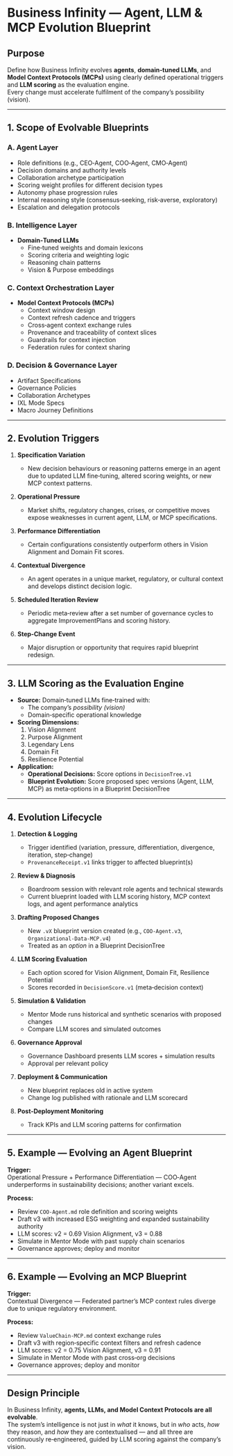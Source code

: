 # Business Infinity — Agent, LLM & MCP Evolution Blueprint

## Purpose
Define how Business Infinity evolves **agents**, **domain‑tuned LLMs**, and **Model Context Protocols (MCPs)** using clearly defined operational triggers and **LLM scoring** as the evaluation engine.  
Every change must accelerate fulfilment of the company’s possibility (vision).

---

## 1. Scope of Evolvable Blueprints

### A. Agent Layer
- Role definitions (e.g., CEO‑Agent, COO‑Agent, CMO‑Agent)
- Decision domains and authority levels
- Collaboration archetype participation
- Scoring weight profiles for different decision types
- Autonomy phase progression rules
- Internal reasoning style (consensus‑seeking, risk‑averse, exploratory)
- Escalation and delegation protocols

### B. Intelligence Layer
- **Domain‑Tuned LLMs**
  - Fine‑tuned weights and domain lexicons
  - Scoring criteria and weighting logic
  - Reasoning chain patterns
  - Vision & Purpose embeddings

### C. Context Orchestration Layer
- **Model Context Protocols (MCPs)**
  - Context window design
  - Context refresh cadence and triggers
  - Cross‑agent context exchange rules
  - Provenance and traceability of context slices
  - Guardrails for context injection
  - Federation rules for context sharing

### D. Decision & Governance Layer
- Artifact Specifications
- Governance Policies
- Collaboration Archetypes
- IXL Mode Specs
- Macro Journey Definitions

---

## 2. Evolution Triggers

1. **Specification Variation**  
   - New decision behaviours or reasoning patterns emerge in an agent due to updated LLM fine‑tuning, altered scoring weights, or new MCP context patterns.

2. **Operational Pressure**  
   - Market shifts, regulatory changes, crises, or competitive moves expose weaknesses in current agent, LLM, or MCP specifications.

3. **Performance Differentiation**  
   - Certain configurations consistently outperform others in Vision Alignment and Domain Fit scores.

4. **Contextual Divergence**  
   - An agent operates in a unique market, regulatory, or cultural context and develops distinct decision logic.

5. **Scheduled Iteration Review**  
   - Periodic meta‑review after a set number of governance cycles to aggregate ImprovementPlans and scoring history.

6. **Step‑Change Event**  
   - Major disruption or opportunity that requires rapid blueprint redesign.

---

## 3. LLM Scoring as the Evaluation Engine

- **Source:** Domain‑tuned LLMs fine‑trained with:
  - The company’s *possibility (vision)*
  - Domain‑specific operational knowledge
- **Scoring Dimensions:**
  1. Vision Alignment
  2. Purpose Alignment
  3. Legendary Lens
  4. Domain Fit
  5. Resilience Potential
- **Application:**
  - **Operational Decisions:** Score options in `DecisionTree.v1`
  - **Blueprint Evolution:** Score proposed spec versions (Agent, LLM, MCP) as meta‑options in a Blueprint DecisionTree

---

## 4. Evolution Lifecycle

1. **Detection & Logging**
   - Trigger identified (variation, pressure, differentiation, divergence, iteration, step‑change)
   - `ProvenanceReceipt.v1` links trigger to affected blueprint(s)

2. **Review & Diagnosis**
   - Boardroom session with relevant role agents and technical stewards
   - Current blueprint loaded with LLM scoring history, MCP context logs, and agent performance analytics

3. **Drafting Proposed Changes**
   - New `.vX` blueprint version created (e.g., `COO-Agent.v3`, `Organizational-Data-MCP.v4`)
   - Treated as an *option* in a Blueprint DecisionTree

4. **LLM Scoring Evaluation**
   - Each option scored for Vision Alignment, Domain Fit, Resilience Potential
   - Scores recorded in `DecisionScore.v1` (meta‑decision context)

5. **Simulation & Validation**
   - Mentor Mode runs historical and synthetic scenarios with proposed changes
   - Compare LLM scores and simulated outcomes

6. **Governance Approval**
   - Governance Dashboard presents LLM scores + simulation results
   - Approval per relevant policy

7. **Deployment & Communication**
   - New blueprint replaces old in active system
   - Change log published with rationale and LLM scorecard

8. **Post‑Deployment Monitoring**
   - Track KPIs and LLM scoring patterns for confirmation

---

## 5. Example — Evolving an Agent Blueprint
**Trigger:**  
Operational Pressure + Performance Differentiation — COO‑Agent underperforms in sustainability decisions; another variant excels.

**Process:**  
- Review `COO-Agent.md` role definition and scoring weights
- Draft v3 with increased ESG weighting and expanded sustainability authority
- LLM scores: v2 = 0.69 Vision Alignment, v3 = 0.88
- Simulate in Mentor Mode with past supply chain scenarios
- Governance approves; deploy and monitor

---

## 6. Example — Evolving an MCP Blueprint
**Trigger:**  
Contextual Divergence — Federated partner’s MCP context rules diverge due to unique regulatory environment.

**Process:**  
- Review `ValueChain-MCP.md` context exchange rules
- Draft v3 with region‑specific context filters and refresh cadence
- LLM scores: v2 = 0.75 Vision Alignment, v3 = 0.91
- Simulate in Mentor Mode with past cross‑org decisions
- Governance approves; deploy and monitor

---

## Design Principle
In Business Infinity, **agents, LLMs, and Model Context Protocols are all evolvable**.  
The system’s intelligence is not just in *what* it knows, but in *who* acts, *how* they reason, and *how* they are contextualised — and all three are continuously re‑engineered, guided by LLM scoring against the company’s vision.